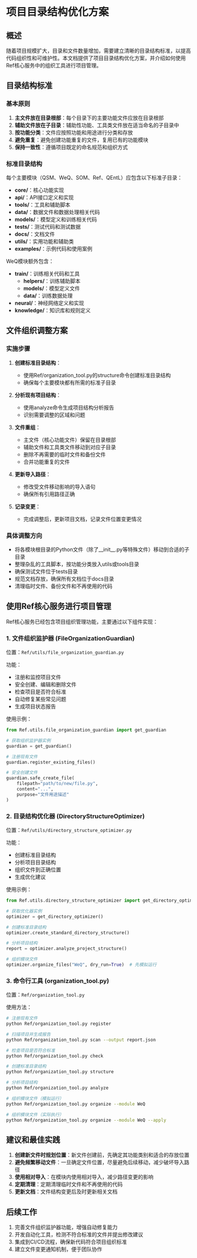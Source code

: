# 项目目录结构优化方案

## 概述

随着项目规模扩大，目录和文件数量增加，需要建立清晰的目录结构标准，以提高代码组织性和可维护性。本文档提供了项目目录结构优化方案，并介绍如何使用Ref核心服务中的组织工具进行项目管理。

## 目录结构标准

### 基本原则

1. **主文件放在目录根部**：每个目录下的主要功能文件应放在目录根部
2. **辅助文件放在子目录**：辅助性功能、工具类文件放在适当命名的子目录中
3. **按功能分类**：文件应按照功能和用途进行分类和存放
4. **避免重复**：避免创建功能重复的文件，复用已有的功能模块
5. **保持一致性**：遵循项目既定的命名规范和组织方式

### 标准目录结构

每个主要模块（QSM、WeQ、SOM、Ref、QEntL）应包含以下标准子目录：

- **core/**：核心功能实现
- **api/**：API接口定义和实现
- **tools/**：工具和辅助脚本
- **data/**：数据文件和数据处理相关代码
- **models/**：模型定义和训练相关代码
- **tests/**：测试代码和测试数据
- **docs/**：文档文件
- **utils/**：实用功能和辅助类
- **examples/**：示例代码和使用案例

WeQ模块额外包含：

- **train/**：训练相关代码和工具
  - **helpers/**：训练辅助脚本
  - **models/**：模型定义文件
  - **data/**：训练数据处理
- **neural/**：神经网络定义和实现
- **knowledge/**：知识库和规则定义

## 文件组织调整方案

### 实施步骤

1. **创建标准目录结构**：
   - 使用Ref/organization_tool.py的structure命令创建标准目录结构
   - 确保每个主要模块都有所需的标准子目录

2. **分析现有项目结构**：
   - 使用analyze命令生成项目结构分析报告
   - 识别需要调整的区域和问题

3. **文件重组**：
   - 主文件（核心功能文件）保留在目录根部
   - 辅助文件和工具类文件移动到对应子目录
   - 删除不再需要的临时文件和备份文件
   - 合并功能重复的文件

4. **更新导入路径**：
   - 修改受文件移动影响的导入语句
   - 确保所有引用路径正确

5. **记录变更**：
   - 完成调整后，更新项目文档，记录文件位置变更情况

### 具体调整方向

- 将各模块根目录的Python文件（除了__init__.py等特殊文件）移动到合适的子目录
- 整理杂乱的工具脚本，按功能分类放入utils或tools目录
- 确保测试文件位于tests目录
- 规范文档存放，确保所有文档位于docs目录
- 清理临时文件、备份文件和不再使用的代码

## 使用Ref核心服务进行项目管理

Ref核心服务已经包含项目组织管理功能，主要通过以下组件实现：

### 1. 文件组织监护器 (FileOrganizationGuardian)

位置：`Ref/utils/file_organization_guardian.py`

功能：
- 注册和监控项目文件
- 安全创建、编辑和删除文件
- 检查项目是否符合标准
- 自动修复某些常见问题
- 生成项目状态报告

使用示例：
```python
from Ref.utils.file_organization_guardian import get_guardian

# 获取组织监护器实例
guardian = get_guardian()

# 注册现有文件
guardian.register_existing_files()

# 安全创建文件
guardian.safe_create_file(
    filepath="path/to/new/file.py",
    content="...",
    purpose="文件用途描述"
)
```

### 2. 目录结构优化器 (DirectoryStructureOptimizer)

位置：`Ref/utils/directory_structure_optimizer.py`

功能：
- 创建标准目录结构
- 分析项目目录结构
- 组织文件到正确位置
- 生成优化建议

使用示例：
```python
from Ref.utils.directory_structure_optimizer import get_directory_optimizer

# 获取优化器实例
optimizer = get_directory_optimizer()

# 创建标准目录结构
optimizer.create_standard_directory_structure()

# 分析项目结构
report = optimizer.analyze_project_structure()

# 组织模块文件
optimizer.organize_files("WeQ", dry_run=True)  # 先模拟运行
```

### 3. 命令行工具 (organization_tool.py)

位置：`Ref/organization_tool.py`

使用方法：
```bash
# 注册现有文件
python Ref/organization_tool.py register

# 扫描项目并生成报告
python Ref/organization_tool.py scan --output report.json

# 检查项目是否符合标准
python Ref/organization_tool.py check

# 创建标准目录结构
python Ref/organization_tool.py structure

# 分析项目结构
python Ref/organization_tool.py analyze

# 组织模块文件（模拟运行）
python Ref/organization_tool.py organize --module WeQ

# 组织模块文件（实际执行）
python Ref/organization_tool.py organize --module WeQ --apply
```

## 建议和最佳实践

1. **创建新文件时规划位置**：新文件创建前，先确定其功能类别和适合的存放位置
2. **避免频繁移动文件**：一旦确定文件位置，尽量避免后续移动，减少破坏导入路径
3. **使用相对导入**：在模块内使用相对导入，减少路径变更的影响
4. **定期清理**：定期清理临时文件和不再使用的代码
5. **更新文档**：文件结构变更后及时更新相关文档

## 后续工作

1. 完善文件组织监护器功能，增强自动修复能力
2. 开发自动化工具，检测不符合标准的文件并提出修改建议
3. 集成到CI/CD流程，确保新代码符合项目组织标准
4. 建立文件变更通知机制，便于团队协作 